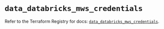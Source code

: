 # `data_databricks_mws_credentials`

Refer to the Terraform Registry for docs: [`data_databricks_mws_credentials`](https://registry.terraform.io/providers/databricks/databricks/1.36.2/docs/data-sources/mws_credentials).

